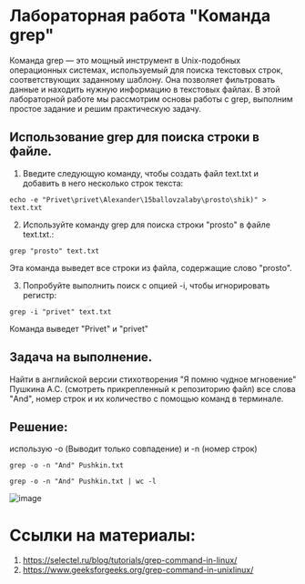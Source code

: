 # Лабораторная работа "Команда grep"
 Команда grep — это мощный инструмент в Unix-подобных операционных системах, используемый для поиска текстовых строк, соответствующих заданному шаблону. Она позволяет фильтровать данные и находить нужную информацию в текстовых файлах. В этой лабораторной работе мы рассмотрим основы работы с grep, выполним простое задание и решим практическую задачу.
## Использование grep для поиска строки в файле.
1. Введите следующую команду, чтобы создать файл text.txt и добавить в него несколько строк текста:
```
echo -e "Privet\privet\Alexander\15ballovzalaby\prosto\shik)" > text.txt
 ```
2. Используйте команду grep для поиска строки "prosto" в файле text.txt.:
```
grep "prosto" text.txt
```
Эта команда выведет все строки из файла, содержащие слово "prosto".

3. Попробуйте выполнить поиск с опцией -i, чтобы игнорировать регистр:
```
grep -i "privet" text.txt
```
Команда выведет "Privet" и "privet"

## Задача на выполнение.
Найти в английской версии стихотворения "Я помню чудное мгновение" Пушкина A.C. (смотреть прикрепленный к репозиторию файл)  все слова "And", номер строк и их количество с помощью команд в терминале.

## Решение:
использую -o (Выводит только совпадение) и -n (номер строк)
```
grep -o -n "And" Pushkin.txt
```
```
grep -o -n "And" Pushkin.txt | wc -l
```
![image](https://github.com/user-attachments/assets/60be3493-801c-4261-99ea-ea5c5c75fd09)


# Ссылки на материалы:
1. https://selectel.ru/blog/tutorials/grep-command-in-linux/
2. https://www.geeksforgeeks.org/grep-command-in-unixlinux/

